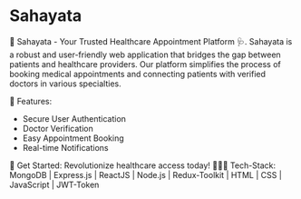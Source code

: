 # Sahayata
🏥 Sahayata - Your Trusted Healthcare Appointment Platform 🩺.
Sahayata is a robust and user-friendly web application that bridges the gap between patients and healthcare providers. Our platform simplifies the process of booking medical appointments and connecting patients with verified doctors in various specialties.

🌟 Features:
- Secure User Authentication
- Doctor Verification
- Easy Appointment Booking
- Real-time Notifications

🚀 Get Started:
Revolutionize healthcare access today!
👩🏻‍💻 Tech-Stack: 
MongoDB | Express.js | ReactJS | Node.js | Redux-Toolkit | HTML | CSS | JavaScript | JWT-Token
